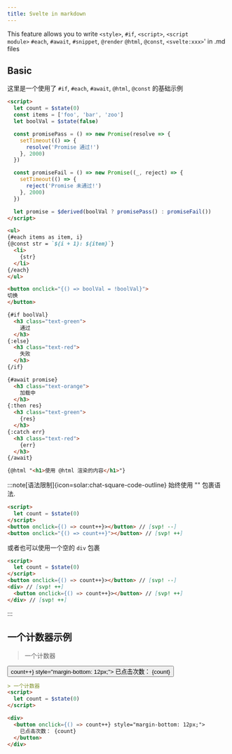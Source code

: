 ```yaml
---
title: Svelte in markdown
---
```


This feature allows you to write
`<style>`, `#if`, <code>&lt;script&gt;</code>, <code>&lt;script module&gt;</code> `#each`, `#await`, `#snippet`, `@render` `@html`, `@const`, `<svelte:xxx>`' in .md files

## Basic

这里是一个使用了 `#if`, `#each`, `#await`, `@html`, `@const` 的基础示例

```md live no-ast
<script>
  let count = $state(0)
  const items = ['foo', 'bar', 'zoo']
  let boolVal = $state(false)

  const promisePass = () => new Promise(resolve => {
    setTimeout(() => {
      resolve('Promise 通过!')
    }, 2000)
  })

  const promiseFail = () => new Promise((_, reject) => {
    setTimeout(() => {
      reject('Promise 未通过!')
    }, 2000)
  })

  let promise = $derived(boolVal ? promisePass() : promiseFail())
</script>

<ul>
{#each items as item, i}
{@const str = `${i + 1}: ${item}`}
  <li>
    {str}
  </li>
{/each}
</ul>

<button onclick="{() => boolVal = !boolVal}">
切换
</button>

{#if boolVal}
  <h3 class="text-green">
    通过
  </h3>
{:else}
  <h3 class="text-red">
    失败
  </h3>
{/if}

{#await promise}
  <h3 class="text-orange">
    加载中
  </h3>
{:then res}
  <h3 class="text-green">
    {res}
  </h3>
{:catch err}
  <h3 class="text-red">
    {err}
  </h3>
{/await}

{@html "<h1>使用 @html 渲染的内容</h1>"}
```

:::note[语法限制]{icon=solar:chat-square-code-outline}
始终使用 "" 包裹语法.
```md
<script>
  let count = $state(0)
</script>
<button onclick={() => count++}></button> // [svp! --]
<button onclick="{() => count++}"></button> // [svp! ++]
```
或者也可以使用一个空的 `div` 包裹

```md
<script>
  let count = $state(0)
</script>
<button onclick={() => count++}></button> // [svp! --]
<div> // [svp! ++]
  <button onclick={() => count++}></button> // [svp! ++]
</div> // [svp! ++]
```
:::

## 一个计数器示例

<Tabs activeName="输出">

<TabPanel name="输出">

> 一个计数器

<div>
  <button onclick={() => count++} style="margin-bottom: 12px;">
    已点击次数： {count}
  </button>
</div>

</TabPanel>

<TabPanel name="输入">

```md
> 一个计数器
<script>
  let count = $state(0)
</script>

<div>
  <button onclick={() => count++} style="margin-bottom: 12px;">
    已点击次数： {count}
  </button>
</div>
```

</TabPanel>

</Tabs>
